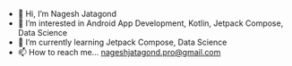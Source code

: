 - 👋 Hi, I’m Nagesh Jatagond
- 👀 I’m interested in Android App Development, Kotlin, Jetpack Compose, Data Science
- 🌱 I’m currently learning Jetpack Compose, Data Science
- 📫 How to reach me... nageshjatagond.pro@gmail.com

<!---
nageshjatagondpro/nageshjatagondpro is a ✨ special ✨ repository because its `README.md` (this file) appears on your GitHub profile.
You can click the Preview link to take a look at your changes.
--->

